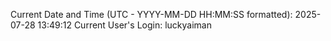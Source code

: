 Current Date and Time (UTC - YYYY-MM-DD HH:MM:SS formatted): 2025-07-28 13:49:12
Current User's Login: luckyaiman
